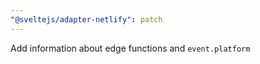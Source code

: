 ```yaml
---
"@sveltejs/adapter-netlify": patch
---
```


Add information about edge functions and `event.platform`
